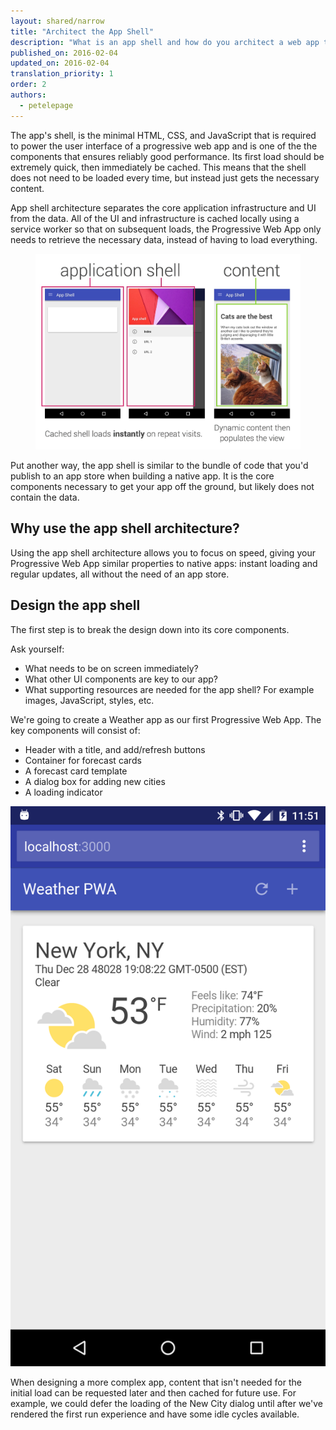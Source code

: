 ```yaml
---
layout: shared/narrow
title: "Architect the App Shell"
description: "What is an app shell and how do you architect a web app to use the app shell model?"
published_on: 2016-02-04
updated_on: 2016-02-04
translation_priority: 1
order: 2
authors:
  - petelepage
---
```


<p class="intro">
The app's shell, is the minimal HTML, CSS, and JavaScript that is required to 
power the user interface of a progressive web app and is one of the the 
components that ensures reliably good performance. Its first load should be 
extremely quick, then immediately be cached. This means that the shell does not 
need to be loaded every time, but instead just gets the necessary content.
</p>



App shell architecture separates the core application infrastructure and UI from 
the data. All of the UI and infrastructure is cached locally using a service 
worker so that on subsequent loads, the Progressive Web App only needs to retrieve 
the necessary data, instead of having to load everything.

<figure>
  <img src="images/appshell.jpg" /> 
</figure>

Put another way, the app shell is similar to the bundle of code that you'd 
publish to an app store when building a native app. It is the core components 
necessary to get your app off the ground, but likely does not contain the data.

## Why use the app shell architecture?

Using the app shell architecture allows you to focus on speed, giving your 
Progressive Web App similar properties to native apps: instant loading and 
regular updates, all without the need of an app store.

## Design the app shell 

The first step is to break the design down into its core components. 

Ask yourself:

* What needs to be on screen immediately?
* What other UI components are key to our app? 
* What supporting resources are needed for the app shell? For example images, 
  JavaScript, styles, etc.

We're going to create a Weather app as our first Progressive Web App. The key 
components will consist of:

<div class="mdl-grid">
  <div class="mdl-cell mdl-cell--6-col">
    <ul>
      <li>Header with a title, and add/refresh buttons</li>
      <li>Container for forecast cards</li>
      <li>A forecast card template</li>
      <li>A dialog box for adding new cities</li>
      <li>A loading indicator</li> 
    </ul>
  </div>
  <div class="mdl-cell mdl-cell--6-col">
    <img src="images/weather-ss.png">
  </div>
</div>

When designing a more complex app, content that isn't needed for the 
initial load can be requested later and then cached for future use. For example, 
we could defer the loading of the New City dialog until after we've rendered the 
first run experience and have some idle cycles available.
